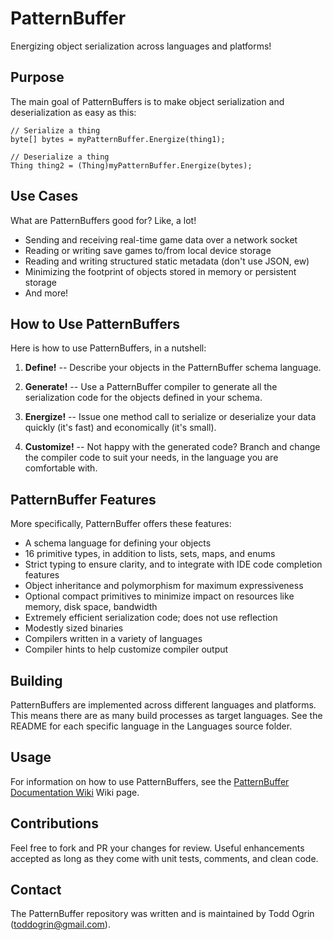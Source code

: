 # PatternBuffer #

Energizing object serialization across languages and platforms!

## Purpose ##

The main goal of PatternBuffers is to make object serialization and deserialization as easy as this:

```
// Serialize a thing
byte[] bytes = myPatternBuffer.Energize(thing1);

// Deserialize a thing
Thing thing2 = (Thing)myPatternBuffer.Energize(bytes);
```

## Use Cases ##

What are PatternBuffers good for? Like, a lot!

* Sending and receiving real-time game data over a network socket
* Reading or writing save games to/from local device storage
* Reading and writing structured static metadata (don't use JSON, ew)
* Minimizing the footprint of objects stored in memory or persistent storage
* And more!

## How to Use PatternBuffers ##

Here is how to use PatternBuffers, in a nutshell:

1. **Define!** -- Describe your objects in the PatternBuffer schema language.

2. **Generate!** -- Use a PatternBuffer compiler to generate all the serialization code for the objects defined in your schema.

3. **Energize!** -- Issue one method call to serialize or deserialize your data quickly (it's fast) and economically (it's small).

4. **Customize!** -- Not happy with the generated code? Branch and change the compiler code to suit your needs, in the language you are comfortable with.

## PatternBuffer Features ##

More specifically, PatternBuffer offers these features:

* A schema language for defining your objects
* 16 primitive types, in addition to lists, sets, maps, and enums
* Strict typing to ensure clarity, and to integrate with IDE code completion features
* Object inheritance and polymorphism for maximum expressiveness
* Optional compact primitives to minimize impact on resources like memory, disk space, bandwidth
* Extremely efficient serialization code; does not use reflection
* Modestly sized binaries
* Compilers written in a variety of languages
* Compiler hints to help customize compiler output

## Building ##

PatternBuffers are implemented across different languages and platforms. This means there are as many build processes as target languages. See the README for each specific language in the Languages source folder.

## Usage ##

For information on how to use PatternBuffers, see the [PatternBuffer Documentation Wiki](https://github.com/toddogrin/PatternBuffer/wiki) Wiki page.

## Contributions ##

Feel free to fork and PR your changes for review. Useful enhancements accepted as long as they come with unit tests, comments, and clean code.

## Contact ##

The PatternBuffer repository was written and is maintained by Todd Ogrin (<toddogrin@gmail.com>).
